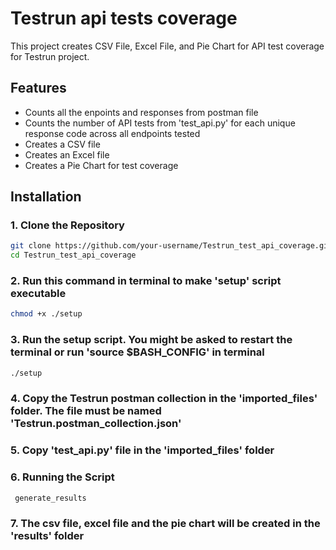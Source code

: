 # Testrun api tests coverage

This project creates CSV File, Excel File, and Pie Chart for API test coverage for Testrun project.

## Features

- Counts all the enpoints and responses from postman file
- Counts the number of API tests from 'test_api.py' for each unique response code across all endpoints tested 
- Creates a CSV file
- Creates an Excel file
- Creates a Pie Chart for test coverage

## Installation

### 1. Clone the Repository

```bash
git clone https://github.com/your-username/Testrun_test_api_coverage.git
cd Testrun_test_api_coverage
```
### 2. Run this command in terminal to make 'setup' script executable

```bash 
chmod +x ./setup
```

### 3. Run the setup script. You might be asked to restart the terminal or run 'source $BASH_CONFIG' in terminal

```bash
./setup
```

### 4. Copy the Testrun postman collection in the 'imported_files' folder. The file must be named 'Testrun.postman_collection.json'

### 5. Copy 'test_api.py' file in the 'imported_files' folder

### 6. Running the Script

``` bash
 generate_results
```

### 7. The csv file, excel file and the pie chart will be created in the 'results' folder

